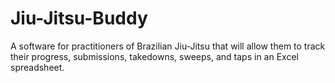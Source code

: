 # Jiu-Jitsu-Buddy
A software for practitioners of Brazilian Jiu-Jitsu that will allow them to track their progress, submissions, takedowns, sweeps, and taps in an Excel spreadsheet.
